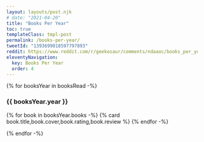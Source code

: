 ```yaml
---
layout: layouts/post.njk
# date: "2021-04-20"
title: "Books Per Year"
toc: true
templateClass: tmpl-post
permalink: /books-per-year/
tweetId: "1393699018597797893"
reddit: https://www.reddit.com/r/geekosaur/comments/ndaaoc/books_per_year/
eleventyNavigation:
  key: Books Per Year
  order: 4
---
```


{% for booksYear in booksRead -%}
### {{ booksYear.year }}

<div class="cards">
{% for book in booksYear.books -%}
{% card book.title,book.cover,book.rating,book.review %}
{% endfor -%}
</div>

{% endfor -%}